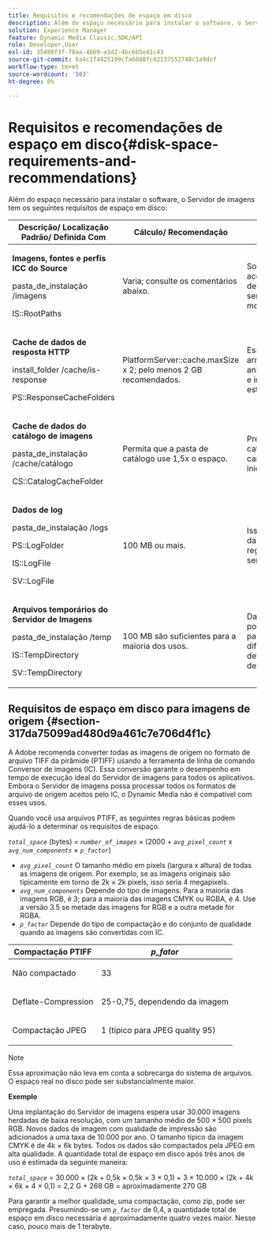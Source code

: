 ```yaml
---
title: Requisitos e recomendações de espaço em disco
description: Além do espaço necessário para instalar o software, o Servidor de imagens tem os seguintes requisitos de espaço em disco.
solution: Experience Manager
feature: Dynamic Media Classic,SDK/API
role: Developer,User
exl-id: 35486f3f-f0aa-4b69-a1d2-4bc6b5e41c43
source-git-commit: 6a4c1f4425199cfa6088fc42137552748c1a9dcf
workflow-type: tm+mt
source-wordcount: '503'
ht-degree: 0%

---
```


# Requisitos e recomendações de espaço em disco{#disk-space-requirements-and-recommendations}

Além do espaço necessário para instalar o software, o Servidor de imagens tem os seguintes requisitos de espaço em disco:

<table id="table_0AE363AB76304F258A19E43500FE8423"> 
 <thead> 
  <tr> 
   <th class="entry"> <b>Descrição/ Localização Padrão/ Definida Com</b> </th> 
   <th class="entry"> <b>Cálculo/ Recomendação</b> </th> 
   <th class="entry"> <b>Comentários</b> </th> 
  </tr> 
 </thead>
 <tbody> 
  <tr> 
   <td> <p><b>Imagens, fontes e perfis ICC do Source</b> </p> <p> <span class="filepath"> <span class="varname"> pasta_de_instalação </span>/imagens </span> <span class="codeph"></span> </p> <p> <span class="codeph"> IS::RootPaths </span> </p> </td> 
   <td> <p>Varia; consulte os comentários abaixo. </p> </td> 
   <td> <p>Somente deve ser acessível ao Servidor de imagens; os servidores nunca modificam dados. </p> </td> 
  </tr> 
  <tr> 
   <td> <p><b>Cache de dados de resposta HTTP</b> </p> <p> <span class="filepath"> <span class="varname"> install_folder </span>/cache/is-response </span> </p> <p> <span class="codeph"> PS::ResponseCacheFolders </span> </p> </td> 
   <td> <p> <span class="codeph"> PlatformServer::cache.maxSize </span> x 2; pelo menos 2 GB recomendados. </p> </td> 
   <td> <p>Esse cache também armazena dados aninhados/incorporados e imagens de origem estrangeira. </p> </td> 
  </tr> 
  <tr> 
   <td> <p><b>Cache de dados do catálogo de imagens</b> </p> <p> <span class="filepath"> <span class="varname"> pasta_de_instalação </span>/cache/catálogo </span> </p> <p> <span class="codeph"> CS::CatalogCacheFolder </span> </p> </td> 
   <td> <p>Permita que a pasta de catálogo use 1,5x o espaço. </p> </td> 
   <td> <p>Preenchido quando os catálogos são carregados inicialmente. </p> </td> 
  </tr> 
  <tr> 
   <td> <p><b>Dados de log</b> </p> <p> <span class="filepath"> <span class="varname"> pasta_de_instalação </span>/logs </span> </p> <p> <span class="codeph"> PS::LogFolder </span> </p> <p> <span class="codeph"> IS::LogFile </span> </p> <p> <span class="codeph"> SV::LogFile </span> </p> </td> 
   <td> <p>100 MB ou mais. </p> </td> 
   <td> <p>Isso varia dependendo da configuração de registro e do uso do servidor. </p> </td> 
  </tr> 
  <tr> 
   <td> <p><b>Arquivos temporários do Servidor de Imagens</b> </p> <p> <span class="filepath"> <span class="varname"> pasta_de_instalação </span>/temp </span> </p> <p> <span class="codeph"> IS::TempDirectory </span> </p> <p> <span class="codeph"> SV::TempDirectory </span> </p> </td> 
   <td> <p>100 MB são suficientes para a maioria dos usos. </p> </td> 
   <td> <p>Dados de vida curta; podem ser necessários para imagens de origem diferentes de PTIFFs e determinados formatos de imagem de resposta. </p> </td> 
  </tr> 
 </tbody> 
</table>

## Requisitos de espaço em disco para imagens de origem {#section-317da75099ad480d9a461c7e706d4f1c}

A Adobe recomenda converter todas as imagens de origem no formato de arquivo TIFF da pirâmide (PTIFF) usando a ferramenta de linha de comando Conversor de imagens (IC). Essa conversão garante o desempenho em tempo de execução ideal do Servidor de imagens para todos os aplicativos. Embora o Servidor de imagens possa processar todos os formatos de arquivo de origem aceitos pelo IC, o Dynamic Media não é compatível com esses usos.

Quando você usa arquivos PTIFF, as seguintes regras básicas podem ajudá-lo a determinar os requisitos de espaço.

*`total_space`* (bytes) = *`number_of_images`* × (2000 + *`avg_pixel_count`* x *`avg_num_components`* × *`p_factor`*)

* *`avg_pixel_count`* O tamanho médio em pixels (largura x altura) de todas as imagens de origem. Por exemplo, se as imagens originais são tipicamente em torno de 2k × 2k pixels, isso seria 4 megapixels.
* *`avg_num_components`* Depende do tipo de imagens. Para a maioria das imagens RGB, é 3; para a maioria das imagens CMYK ou RGBA, é 4. Use a versão 3.5 se metade das imagens for RGB e a outra metade for RGBA.
* *`p_factor`* Depende do tipo de compactação e do conjunto de qualidade quando as imagens são convertidas com IC.

<table id="table_89995BECF30243569954819D07DA2A2F"> 
 <thead> 
  <tr> 
   <th class="entry"> <b>Compactação PTIFF</b> </th> 
   <th class="entry"> <b><i>p_fator</i></b> </th> 
  </tr> 
 </thead>
 <tbody> 
  <tr> 
   <td> <p>Não compactado </p> </td> 
   <td> <p> 33 </p> </td> 
  </tr> 
  <tr> 
   <td> <p>Deflate-Compression </p> </td> 
   <td> <p> 25-0,75, dependendo da imagem </p> </td> 
  </tr> 
  <tr> 
   <td> <p>Compactação JPEG </p> </td> 
   <td> <p> 1 (típico para JPEG quality 95) </p> </td> 
  </tr> 
 </tbody> 
</table>

>[!NOTE]
>
>Essa aproximação não leva em conta a sobrecarga do sistema de arquivos. O espaço real no disco pode ser substancialmente maior.

**Exemplo**

Uma implantação do Servidor de imagens espera usar 30.000 imagens herdadas de baixa resolução, com um tamanho médio de 500 × 500 pixels RGB. Novos dados de imagem com qualidade de impressão são adicionados a uma taxa de 10.000 por ano. O tamanho típico da imagem CMYK é de 4k × 6k bytes. Todos os dados são compactados pela JPEG em alta qualidade. A quantidade total de espaço em disco após três anos de uso é estimada da seguinte maneira:

*`total_space`* = 30.000 × (2k + 0,5k × 0,5k × 3 × 0,1) + 3 × 10.000 × (2k + 4k × 6k × 4 × 0,1) = 2,2 G + 268 GB = aproximadamente 270 GB

Para garantir a melhor qualidade, uma compactação, como zip, pode ser empregada. Presumindo-se um *`p_factor`* de 0,4, a quantidade total de espaço em disco necessária é aproximadamente quatro vezes maior. Nesse caso, pouco mais de 1 terabyte.
